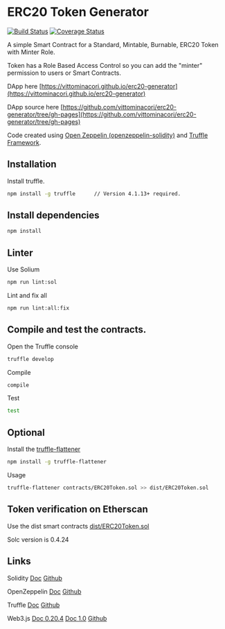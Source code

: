 # ERC20 Token Generator

[![Build Status](https://travis-ci.org/vittominacori/erc20-generator.svg?branch=master)](https://travis-ci.org/vittominacori/erc20-generator) 
[![Coverage Status](https://coveralls.io/repos/github/vittominacori/erc20-generator/badge.svg?branch=master)](https://coveralls.io/github/vittominacori/erc20-generator?branch=master)

A simple Smart Contract for a Standard, Mintable, Burnable, ERC20 Token with Minter Role.

Token has a Role Based Access Control so you can add the "minter" permission to users or Smart Contracts. 


DApp here [https://vittominacori.github.io/erc20-generator](https://vittominacori.github.io/erc20-generator)

DApp source here [https://github.com/vittominacori/erc20-generator/tree/gh-pages](https://github.com/vittominacori/erc20-generator/tree/gh-pages)

Code created using [Open Zeppelin (openzeppelin-solidity)](https://github.com/OpenZeppelin/openzeppelin-solidity) and [Truffle Framework](https://github.com/trufflesuite/truffle).

 
 
## Installation


Install truffle.

```bash
npm install -g truffle      // Version 4.1.13+ required.
```



## Install dependencies


```bash
npm install
```



## Linter


Use Solium

```bash
npm run lint:sol
```

Lint and fix all

```bash
npm run lint:all:fix
```



## Compile and test the contracts.
 

Open the Truffle console

```bash
truffle develop
```

Compile 

```bash
compile 
```

Test

```bash
test
```



## Optional


Install the [truffle-flattener](https://github.com/alcuadrado/truffle-flattener)

```bash
npm install -g truffle-flattener
```
 
 
Usage 

```bash
truffle-flattener contracts/ERC20Token.sol >> dist/ERC20Token.sol
```
 


## Token verification on Etherscan


Use the dist smart contracts [dist/ERC20Token.sol](https://github.com/vittominacori/erc20-generator/blob/master/dist/ERC20Token.sol)

Solc version is 0.4.24

 
 
## Links

Solidity [Doc](https://solidity.readthedocs.io) [Github](https://solidity.readthedocs.io)

OpenZeppelin [Doc](http://zeppelin-solidity.readthedocs.io) [Github](https://github.com/OpenZeppelin)

Truffle [Doc](http://truffleframework.com/docs) [Github](https://github.com/trufflesuite/truffle)

Web3.js [Doc 0.20.4](https://github.com/ethereum/wiki/wiki/JavaScript-API) [Doc 1.0](http://web3js.readthedocs.io/en/1.0) [Github](https://github.com/ethereum/web3.js)
